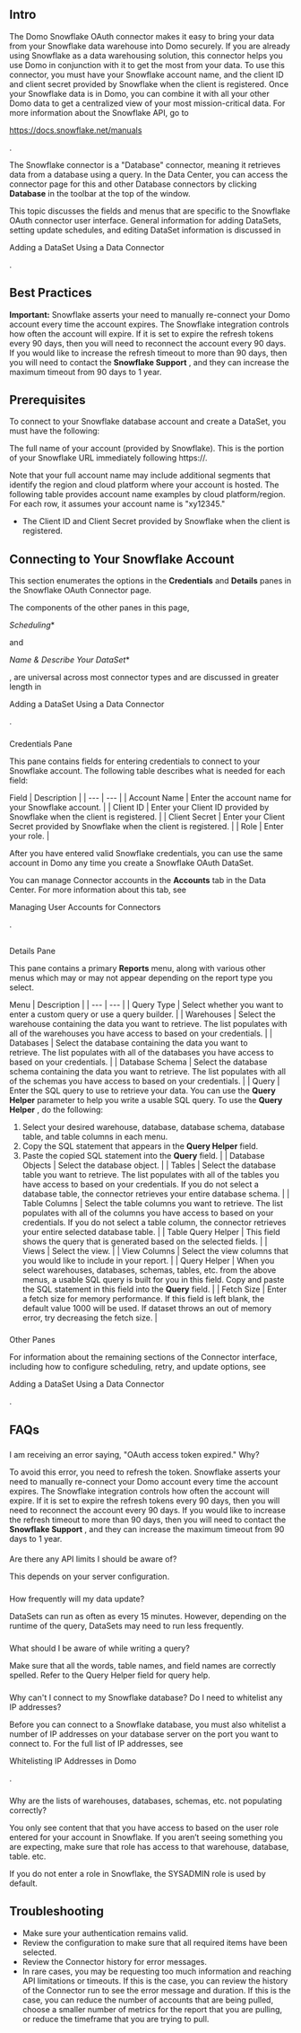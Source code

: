 

Intro
-------

The Domo Snowflake OAuth connector makes it easy to bring your data from your Snowflake data warehouse into Domo securely. If you are already using Snowflake as a data warehousing solution, this connector helps you use Domo in conjunction with it to get the most from your data. To use this connector, you must have your Snowflake account name, and the client ID and client secret provided by Snowflake when the client is registered. Once your Snowflake data is in Domo, you can combine it with all your other Domo data to get a centralized view of your most mission-critical data. For more information about the Snowflake API, go to

https://docs.snowflake.net/manuals

.


 The Snowflake connector is a "Database" connector, meaning it retrieves data from a database using a query. In the Data Center, you can access the connector page for this and other Database connectors by clicking
 **Database**
 in the toolbar at the top of the window.


 This topic discusses the fields and menus that are specific to the Snowflake OAuth connector user interface. General information for adding DataSets, setting update schedules, and editing DataSet information is discussed in

Adding a DataSet Using a Data Connector

.


 Best Practices
----------------


**Important:**
 Snowflake asserts your need to manually re-connect your Domo account every time the account expires. The Snowflake integration controls how often the account will expire. If it is set to expire the refresh tokens every 90 days, then you will need to reconnect the account every 90 days. If you would like to increase the refresh timeout to more than 90 days, then you will need to contact the
 **Snowflake Support**
 , and they can increase the maximum timeout from 90 days to 1 year.

Prerequisites
---------------

To connect to your Snowflake database account and create a DataSet, you must have the following:

 The full name of your account (provided by Snowflake). This is the portion of your Snowflake URL immediately following https://.


 Note that your full account name may include additional segments that identify the region and cloud platform where your account is hosted. The following table provides account name examples by cloud platform/region. For each row, it assumes your account name is "xy12345."
* The Client ID and Client Secret provided by Snowflake when the client is registered.


 Connecting to Your Snowflake Account
---------------------------------------

This section enumerates the options in the
 **Credentials**
 and
 **Details**
 panes in the Snowflake OAuth Connector page.

The components of the other panes in this page,

*Scheduling**

and

*Name & Describe Your DataSet**

, are universal across most connector types and are discussed in greater length in


 Adding a DataSet Using a Data Connector


 .


###
 Credentials Pane

This pane contains fields for entering credentials to connect to your Snowflake account. The following table describes what is needed for each field:


 Field
  |
 Description
  |
| --- | --- |
|
 Account Name
  |
 Enter the account name for your Snowflake account.
  |
|
 Client ID
  |
 Enter your Client ID provided by Snowflake when the client is registered.
  |
|
 Client Secret
  |
 Enter your Client Secret provided by Snowflake when the client is registered.
  |
|
 Role
  |
 Enter your role.
  |


 After you have entered valid Snowflake credentials, you can use the same account in Domo any time you create a Snowflake OAuth DataSet.

You can manage Connector accounts in the
 **Accounts**
 tab in the Data Center. For more information about this tab, see

Managing User Accounts for Connectors

.

##
 Details Pane

This pane contains a primary
 **Reports**
 menu, along with various other menus which may or may not appear depending on the report type you select.


 Menu
  |
 Description
  |
| --- | --- |
|
 Query Type
  |
 Select whether you want to enter a custom query or use a query builder.
  |
|
 Warehouses
  |
 Select the warehouse containing the data you want to retrieve. The list populates with all of the warehouses you have access to based on your credentials.
  |
|
 Databases
  |
 Select the database containing the data you want to retrieve. The list populates with all of the databases you have access to based on your credentials.
  |
|
 Database Schema
  |
 Select the database schema containing the data you want to retrieve. The list populates with all of the schemas you have access to based on your credentials.
  |
|
 Query
  |
 Enter the SQL query to use to retrieve your data. You can use the
 ****Query Helper****
 parameter to help you write a usable SQL query. To use the
 ****Query Helper****
 , do the following:
 1. Select your desired warehouse, database, database schema, database table, and table columns in each menu.
2. Copy the SQL statement that appears in the
 ****Query Helper****
 field.
3. Paste the copied SQL statement into the
 ****Query****
 field.
 |
|
 Database Objects
  |
 Select the database object.
  |
|
 Tables
  |
 Select the database table you want to retrieve. The list populates with all of the tables you have access to based on your credentials. If you do not select a database table, the connector retrieves your entire database schema.
  |
|
 Table Columns
  |
 Select the table columns you want to retrieve. The list populates with all of the columns you have access to based on your credentials. If you do not select a table column, the connector retrieves your entire selected database table.
  |
|
 Table Query Helper
  |
 This field shows the query that is generated based on the selected fields.
  |
|
 Views
  |
 Select the view.
  |
|
 View Columns
  |
 Select the view columns that you would like to include in your report.
  |
|
 Query Helper
  |
 When you select warehouses, databases, schemas, tables, etc. from the above menus, a usable SQL query is built for you in this field. Copy and paste the SQL statement in this field into the
 ****Query****
 field.
  |
|
 Fetch Size
  |
 Enter a fetch size for memory performance. If this field is left blank, the default value 1000 will be used. If dataset throws an out of memory error, try decreasing the fetch size.
  |


###
 Other Panes

For information about the remaining sections of the Connector interface, including how to configure scheduling, retry, and update options, see

Adding a DataSet Using a Data Connector

.


 FAQs
------

###

I am receiving an error saying, "OAuth access token expired." Why?


 To avoid this error, you need to refresh the token. Snowflake asserts your need to manually re-connect your Domo account every time the account expires. The Snowflake integration controls how often the account will expire. If it is set to expire the refresh tokens every 90 days, then you will need to reconnect the account every 90 days. If you would like to increase the refresh timeout to more than 90 days, then you will need to contact the
 **Snowflake Support**
 , and they can increase the maximum timeout from 90 days to 1 year.


####

Are there any API limits I should be aware of?

This depends on your server configuration.

###

How frequently will my data update?

DataSets can run as often as every 15 minutes. However, depending on the runtime of the query, DataSets may need to run less frequently.

###

What should I be aware of while writing a query?

Make sure that all the words, table names, and field names are correctly spelled. Refer to the Query Helper field for query help.

###

Why can't I connect to my Snowflake database? Do I need to whitelist any IP addresses?

Before you can connect to a Snowflake database, you must also whitelist a number of IP addresses on your database server on the port you want to connect to. For the full list of IP addresses, see

Whitelisting IP Addresses in Domo

.

###

Why are the lists of warehouses, databases, schemas, etc. not populating correctly?

You only see content that that you have access to based on the user role entered for your account in Snowflake. If you aren’t seeing something you are expecting, make sure that role has access to that warehouse, database, table. etc.


 If you do not enter a role in Snowflake, the SYSADMIN role is used by default.

Troubleshooting
-----------------


* Make sure your authentication remains valid.
* Review the configuration to make sure that all required items have been selected.
* Review the Connector history for error messages.
* In rare cases, you may be requesting too much information and reaching API limitations or timeouts. If this is the case, you can review the history of the Connector run to see the error message and duration. If this is the case, you can reduce the number of accounts that are being pulled, choose a smaller number of metrics for the report that you are pulling, or reduce the timeframe that you are trying to pull.


